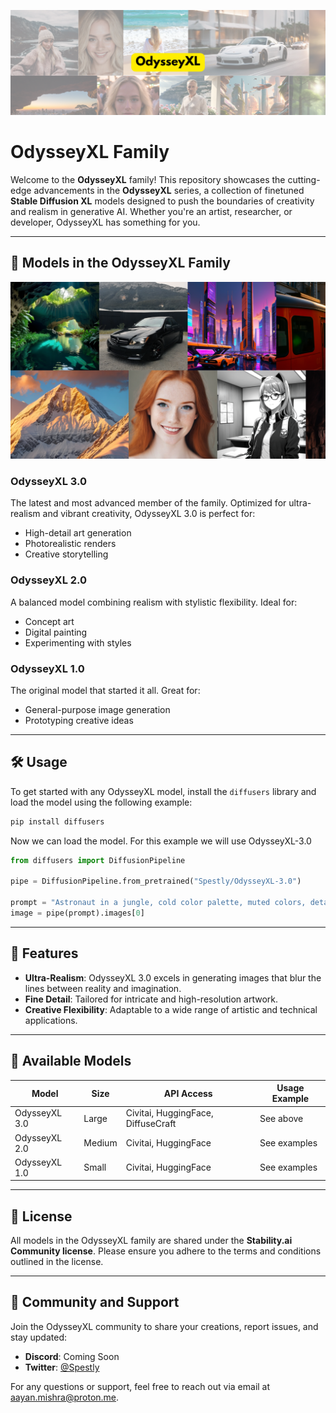 ![Header](https://raw.githubusercontent.com/Aayan-Mishra/Images/refs/heads/main/API%20(1).png)

# OdysseyXL Family

Welcome to the **OdysseyXL** family! This repository showcases the cutting-edge advancements in the **OdysseyXL** series, a collection of finetuned **Stable Diffusion XL** models designed to push the boundaries of creativity and realism in generative AI. Whether you're an artist, researcher, or developer, OdysseyXL has something for you.

---

## 🚀 Models in the OdysseyXL Family

![Grid](https://raw.githubusercontent.com/Aayan-Mishra/Images/refs/heads/main/OdysseyXL%20FINAL.png)

### **OdysseyXL 3.0**
The latest and most advanced member of the family. Optimized for ultra-realism and vibrant creativity, OdysseyXL 3.0 is perfect for:
- High-detail art generation
- Photorealistic renders
- Creative storytelling

### **OdysseyXL 2.0**
A balanced model combining realism with stylistic flexibility. Ideal for:
- Concept art
- Digital painting
- Experimenting with styles

### **OdysseyXL 1.0**
The original model that started it all. Great for:
- General-purpose image generation
- Prototyping creative ideas

---

## 🛠️ Usage

To get started with any OdysseyXL model, install the `diffusers` library and load the model using the following example:

```python
pip install diffusers
```

Now we can load the model. For this example we will use OdysseyXL-3.0

```python
from diffusers import DiffusionPipeline

pipe = DiffusionPipeline.from_pretrained("Spestly/OdysseyXL-3.0")

prompt = "Astronaut in a jungle, cold color palette, muted colors, detailed, 8k"
image = pipe(prompt).images[0]
```

---

## 🌟 Features

- **Ultra-Realism**: OdysseyXL 3.0 excels in generating images that blur the lines between reality and imagination.
- **Fine Detail**: Tailored for intricate and high-resolution artwork.
- **Creative Flexibility**: Adaptable to a wide range of artistic and technical applications.

---

## 📂 Available Models

| Model          | Size       | API Access               | Usage Example |
|----------------|------------|--------------------------|---------------|
| OdysseyXL 3.0 | Large      | Civitai, HuggingFace, DiffuseCraft      | See above     |
| OdysseyXL 2.0 | Medium     | Civitai, HuggingFace  | See examples  |
| OdysseyXL 1.0 | Small      | Civitai, HuggingFace  | See examples  |

---

## 📖 License

All models in the OdysseyXL family are shared under the **Stability.ai Community license**. Please ensure you adhere to the terms and conditions outlined in the license.

---

## 📢 Community and Support

Join the OdysseyXL community to share your creations, report issues, and stay updated:

- **Discord**: Coming Soon
- **Twitter**: [@Spestly](https://twitter.com/Spestly)

For any questions or support, feel free to reach out via email at [aayan.mishra@proton.me](mailto:aayan.mishra@proton.me).

